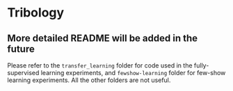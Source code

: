# Tribology

## More detailed README will be added in the future

Please refer to the `transfer_learning` folder for code used in the fully-supervised learning experiments, and `fewshow-learning` folder for few-show learning experiments. All the other folders are not useful.